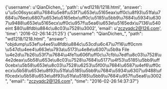 {'username': u'QianDichen_', 'path': u'wd1218/1218.html', 'answer': u'\u5c06syscall\u7684\u5e8f\u53f7\u653e\u5165eax\uff0c\u8f93\u51fa\u7684\u76ee\u6807\u653e\u5165ebx\uff0c\u5185\u5bb9\u7684\u5934\u6307\u9488\u653e\u5165ecx\uff0c\u957f\u5ea6\u653e\u5165edx\u7136\u540eint $80\u8fdb\u884c\u8c03\u7528\u3002', 'email': u'zczyqdc2@126.com', 'time': '2016-02-26:14:21:25'}
{"username": "QianDichen_", "path": "wd1218/1218.html", "answer": "objdump\u53ef\u4ee5\u8fdb\u884c\u53cd\u6c47\u7f16\uff0cnm \u547d\u4ee4\u663e\u793a\u5173\u4e8e\u6307\u5b9a File \u4e2d\u7b26\u53f7\u7684\u4fe1\u606f\uff0c\u7cfb\u7edf\u8c03\u7528\u4e2deax\u5b58\u653e\u8c03\u7528\u7684\u5177\u4f53\u5185\u5bb9\uff0cebx\u5b58\u653e\u8c03\u7528\u6253\u5f00\u7684\u6587\u4ef6\uff0cecx\u5b58\u653e\u8f93\u51fa\u5185\u5bb9\u7684\u5934\u6307\u9488\uff0cedx\u5b58\u653e\u8f93\u51fa\u5185\u5bb9\u7684\u957f\u5ea6\u3002", "email": "zczyqdc2@126.com", "time": "2016-02-26:14:37:37"}